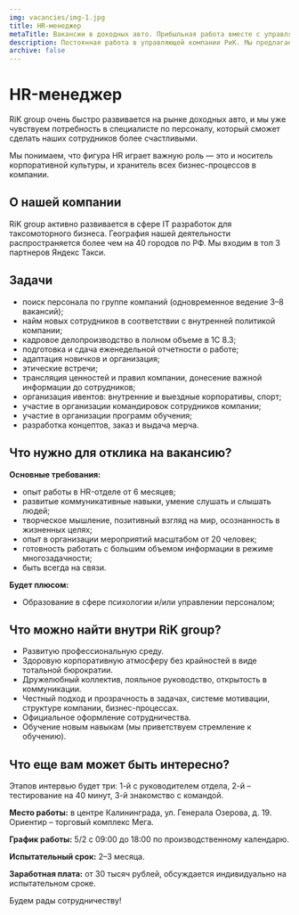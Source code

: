 ```yaml
---
img: vacancies/img-1.jpg
title: HR-менеджер
metaTitle: Вакансии в доходных авто. Прибыльная работа вместе с управляющей компанией РиК
description: Постоянная работа в управляющей компании РиК. Мы предлагаем стабильный заработок, дружелюбный коллектив, официальное оформление, обучение новым навыкам.
archive: false
---
```


# HR-менеджер

RiK group очень быстро развивается на рынке доходных авто, и мы уже чувствуем потребность в специалисте по персоналу, который сможет сделать наших сотрудников более счастливыми.

Мы понимаем, что фигура HR играет важную роль — это и носитель корпоративной культуры, и хранитель всех бизнес-процессов в компании.

## О нашей компании

RiK group активно развивается в сфере IT разработок для таксомоторного бизнеса. География нашей деятельности распространяется более чем на 40 городов по РФ. Мы входим в топ 3 партнеров Яндекс Такси.

## Задачи

* поиск персонала по группе компаний (одновременное ведение 3–8 вакансий);
* найм новых сотрудников в соответствии с внутренней политикой компании;
* кадровое делопроизводство в полном объеме в 1С 8.3;
* подготовка и сдача еженедельной отчетности о работе;
* адаптация новичков и организация;
* этические встречи;
* трансляция ценностей и правил компании, донесение важной информации до сотрудников;
* организация ивентов: внутренние и выездные корпоративы, спорт;
* участие в организации командировок сотрудников компании;
* участие в организации программ обучения;
* разработка концептов, заказ и выдача мерча.


## Что нужно для отклика на вакансию?

**Основные требования:**

* опыт работы в HR-отделе от 6 месяцев;
* развитые коммуникативные навыки, умение слушать и слышать людей;
* творческое мышление, позитивный взгляд на мир, осознанность в жизненных целях;
* опыт в организации мероприятий масштабом от 20 человек;
* готовность работать с большим объемом информации в режиме многозадачности;
* быть всегда на связи.

**Будет плюсом:**

* Образование в сфере психологии и/или управлении персоналом;

## Что можно найти внутри RiK group?

* Развитую профессиональную среду.
* Здоровую корпоративную атмосферу без крайностей в виде тотальной бюрократии.
* Дружелюбный коллектив, лояльное руководство, открытость в коммуникации.
* Честный подход и прозрачность в задачах, системе мотивации, структуре компании, бизнес-процессах.
* Официальное оформление сотрудничества.
* Обучение новым навыкам (мы приветствуем стремление к обучению).

## Что еще вам может быть интересно?

Этапов интервью будет три: 1-й с руководителем отдела, 2-й – тестирование на 40 минут, 3-й знакомство с командой.

**Место работы:** в центре Калининграда, ул. Генерала Озерова, д. 19. Ориентир – торговый комплекс Мега.

**График работы:** 5/2 с 09:00 до 18:00 по производственному календарю.

**Испытательный срок:** 2–3 месяца.

**Заработная плата:** от 30 тысяч рублей, обсуждается индивидуально на испытательном сроке.

<p class="select">Будем рады сотрудничеству!</p>
